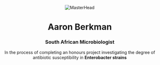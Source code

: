 <div style="text-align: center;">
  <img src="https://th.bing.com/th/id/R.07dde98272486b01569bc74cb1d602e7?rik=cqwmgJDpLCpfDw&pid=ImgRaw&r=0" alt="MasterHead">
  <h1 align="center">Aaron Berkman</h1>
  <h3 align="center">South African Microbiologist</h3>

<p align="center">
 In the process of completing an honours project investigating the degree of antibiotic susceptibility in <strong>Enterobacter strains</strong>
</p>
</div>
